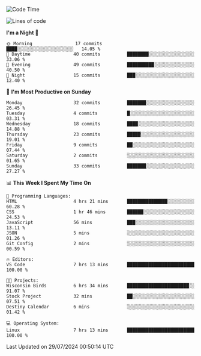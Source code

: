 <!--START_SECTION:waka-->
![Code Time](http://img.shields.io/badge/Code%20Time-205%20hrs%2016%20mins-blue)

![Lines of code](https://img.shields.io/badge/From%20Hello%20World%20I%27ve%20Written-15.7%20thousand%20lines%20of%20code-blue)

**I'm a Night 🦉** 

```text
🌞 Morning                17 commits          ████░░░░░░░░░░░░░░░░░░░░░   14.05 % 
🌆 Daytime                40 commits          ████████░░░░░░░░░░░░░░░░░   33.06 % 
🌃 Evening                49 commits          ██████████░░░░░░░░░░░░░░░   40.50 % 
🌙 Night                  15 commits          ███░░░░░░░░░░░░░░░░░░░░░░   12.40 % 
```
📅 **I'm Most Productive on Sunday** 

```text
Monday                   32 commits          ███████░░░░░░░░░░░░░░░░░░   26.45 % 
Tuesday                  4 commits           █░░░░░░░░░░░░░░░░░░░░░░░░   03.31 % 
Wednesday                18 commits          ████░░░░░░░░░░░░░░░░░░░░░   14.88 % 
Thursday                 23 commits          █████░░░░░░░░░░░░░░░░░░░░   19.01 % 
Friday                   9 commits           ██░░░░░░░░░░░░░░░░░░░░░░░   07.44 % 
Saturday                 2 commits           ░░░░░░░░░░░░░░░░░░░░░░░░░   01.65 % 
Sunday                   33 commits          ███████░░░░░░░░░░░░░░░░░░   27.27 % 
```


📊 **This Week I Spent My Time On** 

```text
💬 Programming Languages: 
HTML                     4 hrs 21 mins       ███████████████░░░░░░░░░░   60.28 % 
CSS                      1 hr 46 mins        ██████░░░░░░░░░░░░░░░░░░░   24.53 % 
JavaScript               56 mins             ███░░░░░░░░░░░░░░░░░░░░░░   13.11 % 
JSON                     5 mins              ░░░░░░░░░░░░░░░░░░░░░░░░░   01.26 % 
Git Config               2 mins              ░░░░░░░░░░░░░░░░░░░░░░░░░   00.59 % 

🔥 Editors: 
VS Code                  7 hrs 13 mins       █████████████████████████   100.00 % 

🐱‍💻 Projects: 
Wisconsin Birds          6 hrs 34 mins       ███████████████████████░░   91.07 % 
Stock Project            32 mins             ██░░░░░░░░░░░░░░░░░░░░░░░   07.51 % 
Destiny Calendar         6 mins              ░░░░░░░░░░░░░░░░░░░░░░░░░   01.42 % 

💻 Operating System: 
Linux                    7 hrs 13 mins       █████████████████████████   100.00 % 
```


 Last Updated on 29/07/2024 00:50:14 UTC
<!--END_SECTION:waka-->
